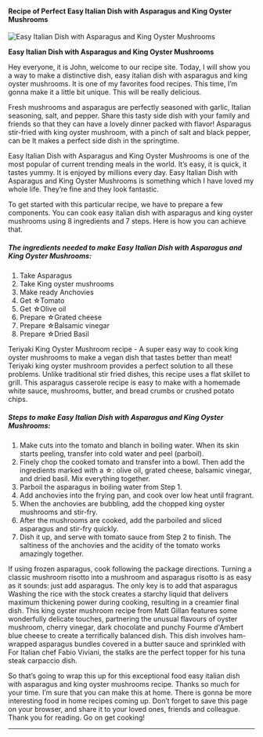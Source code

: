             

#### Recipe of Perfect Easy Italian Dish with Asparagus and King Oyster Mushrooms

![Easy Italian Dish with Asparagus and King Oyster Mushrooms](https://img-global.cpcdn.com/recipes/5548164804247552/751x532cq70/easy-italian-dish-with-asparagus-and-king-oyster-mushrooms-recipe-main-photo.jpg)

**Easy Italian Dish with Asparagus and King Oyster Mushrooms**

Hey everyone, it is John, welcome to our recipe site. Today, I will show you a way to make a distinctive dish, easy italian dish with asparagus and king oyster mushrooms. It is one of my favorites food recipes. This time, I’m gonna make it a little bit unique. This will be really delicious.

Fresh mushrooms and asparagus are perfectly seasoned with garlic, Italian seasoning, salt, and pepper. Share this tasty side dish with your family and friends so that they can have a lovely dinner packed with flavor! Asparagus stir-fried with king oyster mushroom, with a pinch of salt and black pepper, can be It makes a perfect side dish in the springtime.

Easy Italian Dish with Asparagus and King Oyster Mushrooms is one of the most popular of current trending meals in the world. It’s easy, it is quick, it tastes yummy. It is enjoyed by millions every day. Easy Italian Dish with Asparagus and King Oyster Mushrooms is something which I have loved my whole life. They’re fine and they look fantastic.

To get started with this particular recipe, we have to prepare a few components. You can cook easy italian dish with asparagus and king oyster mushrooms using 8 ingredients and 7 steps. Here is how you can achieve that.

##### The ingredients needed to make Easy Italian Dish with Asparagus and King Oyster Mushrooms:

1.  Take Asparagus
2.  Take King oyster mushrooms
3.  Make ready Anchovies
4.  Get ☆Tomato
5.  Get ☆Olive oil
6.  Prepare ☆Grated cheese
7.  Prepare ☆Balsamic vinegar
8.  Prepare ☆Dried Basil

Teriyaki King Oyster Mushroom recipe - A super easy way to cook king oyster mushrooms to make a vegan dish that tastes better than meat! Teriyaki king oyster mushroom provides a perfect solution to all these problems. Unlike traditional stir fried dishes, this recipe uses a flat skillet to grill. This asparagus casserole recipe is easy to make with a homemade white sauce, mushrooms, butter, and bread crumbs or crushed potato chips.

##### Steps to make Easy Italian Dish with Asparagus and King Oyster Mushrooms:

1.  Make cuts into the tomato and blanch in boiling water. When its skin starts peeling, transfer into cold water and peel (parboil).
2.  Finely chop the cooked tomato and transfer into a bowl. Then add the ingredients marked with a ☆: olive oil, grated cheese, balsamic vinegar, and dried basil. Mix everything together.
3.  Parboil the asparagus in boiling water from Step 1.
4.  Add anchovies into the frying pan, and cook over low heat until fragrant.
5.  When the anchovies are bubbling, add the chopped king oyster mushrooms and stir-fry.
6.  After the mushrooms are cooked, add the parboiled and sliced asparagus and stir-fry quickly.
7.  Dish it up, and serve with tomato sauce from Step 2 to finish. The saltiness of the anchovies and the acidity of the tomato works amazingly together.

If using frozen asparagus, cook following the package directions. Turning a classic mushroom risotto into a mushroom and asparagus risotto is as easy as it sounds: just add asparagus. The only key is to add that asparagus Washing the rice with the stock creates a starchy liquid that delivers maximum thickening power during cooking, resulting in a creamier final dish. This king oyster mushroom recipe from Matt Gillan features some wonderfully delicate touches, partnering the unusual flavours of oyster mushroom, cherry vinegar, dark chocolate and punchy Fourme d'Ambert blue cheese to create a terrifically balanced dish. This dish involves ham-wrapped asparagus bundles covered in a butter sauce and sprinkled with For Italian chef Fabio Viviani, the stalks are the perfect topper for his tuna steak carpaccio dish.

So that’s going to wrap this up for this exceptional food easy italian dish with asparagus and king oyster mushrooms recipe. Thanks so much for your time. I’m sure that you can make this at home. There is gonna be more interesting food in home recipes coming up. Don’t forget to save this page on your browser, and share it to your loved ones, friends and colleague. Thank you for reading. Go on get cooking!

* * *